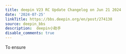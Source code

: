 ```yaml
---
title: deepin V23 RC Update Changelog on Jun 21 2024
date: '2024-07-25'
linkTitle: https://bbs.deepin.org/en/post/274138
source: deepin_bbs
description:  deepin小助手 
disable_comments: true
---
```

To ensure 
